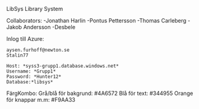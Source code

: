 LibSys
Library System

Collaborators: -Jonathan Harlin -Pontus Pettersson -Thomas Carleberg -Jakob Andersson -Desbele

Inlog till Azure: 

```
aysen.furhoff@newton.se
Stalin77 
```

```
Host: *syss3-grupp1.database.windows.net*
Username: *Grupp1*
Password: *Hunter12*
Database:*libsys*
```

FärgKombo:
Grå/blå för bakgrund: #4A6572
Blå för text: #344955
Orange för knappar m.m: #F9AA33
